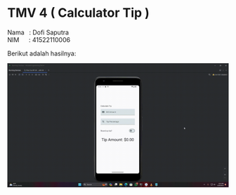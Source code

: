 # TMV 4 ( Calculator Tip )

Nama &ensp;: Dofi Saputra <br />
NIM &ensp;&ensp; : 41522110006

Berikut adalah hasilnya:

![alt text](https://github.com/dofisaputra/Mobile-Programming/blob/main/MobileProgrammingTMV4/Hasil.gif?raw=true)